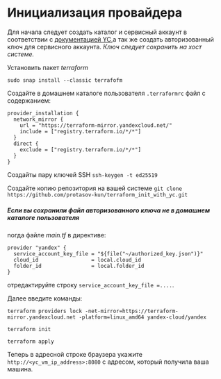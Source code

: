 # Инициализация провайдера

Для начала следует создать каталог и сервисный аккаунт в соответствии с [документацией YC,](https://cloud.yandex.ru/ru/docs/tutorials/infrastructure-management/terraform-quickstart#before-you-begin)а так же создать авторизованный ключ для сервисного аккаунта. *Ключ следует сохранить на хост системе.*

Установить пакет *terraform*
```
sudo snap install --classic terrafofm
```
Создайте в домашнем каталоге пользователя `.terraformrc` файл с содержанием:
```
provider_installation {
  network_mirror {
    url = "https://terraform-mirror.yandexcloud.net/"
    include = ["registry.terraform.io/*/*"]
  }
  direct {
    exclude = ["registry.terraform.io/*/*"]
  }
}
```
Создайты пару ключей SSH `ssh-keygen -t ed25519`

Создайте копию репозитория на вашей системе `git clone https://github.com/protasov-kun/terraform_init_with_yc.git`
##### Если вы сохранили файл авторизованного ключа не в домашнем каталоге пользователя
nогда файле *main.tf*  в директиве:
```
provider "yandex" {
  service_account_key_file = "${file("~/authorized_key.json")}"
  cloud_id                 = local.cloud_id
  folder_id                = local.folder_id
}
```
отредактируйте строку `service_account_key_file =....`.

Далее введите команды:

`terraform providers lock -net-mirror=https://terraform-mirror.yandexcloud.net -platform=linux_amd64 yandex-cloud/yandex`

`terraform init`

`terraform apply`

Теперь в адресной строке браузера укажите
`http://<yc_vm_ip_address>:8080`
с адресом, который получила ваша машина.